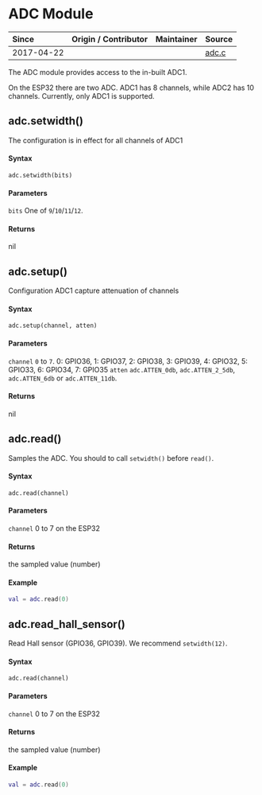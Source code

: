 # ADC Module
| Since  | Origin / Contributor  | Maintainer  | Source  |
| :----- | :-------------------- | :---------- | :------ |
| 2017-04-22 | | | [adc.c](../../../components/modules/bthci.c)|

The ADC module provides access to the in-built ADC1.

On the ESP32 there are two ADC. ADC1 has 8 channels, while ADC2 has 10 channels. Currently, only ADC1 is supported.

## adc.setwidth()

The configuration is in effect for all channels of ADC1

#### Syntax
`adc.setwidth(bits)`

#### Parameters
`bits` One of `9`/`10`/`11`/`12`.

#### Returns
nil


## adc.setup()

Configuration ADC1 capture attenuation of channels

#### Syntax
`adc.setup(channel, atten)`

#### Parameters
`channel` `0` to `7`. 0: GPIO36, 1: GPIO37, 2: GPIO38, 3: GPIO39, 4: GPIO32, 5: GPIO33, 6: GPIO34, 7: GPIO35
`atten` `adc.ATTEN_0db`, `adc.ATTEN_2_5db`, `adc.ATTEN_6db` or `adc.ATTEN_11db`.

#### Returns
nil


## adc.read()

Samples the ADC. You should to call `setwidth()` before `read()`.

#### Syntax
`adc.read(channel)`

#### Parameters
`channel` 0 to 7 on the ESP32

#### Returns
the sampled value (number)

#### Example
```lua
val = adc.read(0)
```

## adc.read_hall_sensor()

Read Hall sensor (GPIO36, GPIO39). We recommend `setwidth(12)`.

#### Syntax
`adc.read(channel)`

#### Parameters
`channel` 0 to 7 on the ESP32

#### Returns
the sampled value (number)

#### Example
```lua
val = adc.read(0)
```

